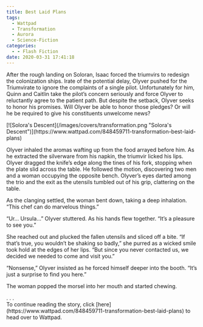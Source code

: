 ```yaml
---
title: Best Laid Plans
tags:
  - Wattpad
  - Transformation
  - Aurora
  - Science-Fiction
categories:
  - - Flash Fiction
date: 2020-03-31 17:41:18
---
```


After the rough landing on Soloran, Isaac forced the triumvirs to redesign the colonization ships. Irate of the potential delay, Olyver pushed for the Triumvirate to ignore the complaints of a single pilot. Unfortunately for him, Quinn and Caitlin take the pilot’s concern seriously and force Olyver to reluctantly agree to the patient path. But despite the setback, Olyver seeks to honor his promises.<!-- more --> Will Olyver be able to honor those pledges? Or will he be required to give his constituents unwelcome news?

<div class="center">[![Solora's Descent](/images/covers/transformation.png "Solora's Descent")](https://www.wattpad.com/848459711-transformation-best-laid-plans)</div>

Olyver inhaled the aromas wafting up from the food arrayed before him. As he extracted the silverware from his napkin, the triumvir licked his lips. Olyver dragged the knife’s edge along the tines of his fork, stopping when the plate slid across the table. He followed the motion, discovering two men and a woman occupying the opposite bench. Olyver’s eyes darted among the trio and the exit as the utensils tumbled out of his grip, clattering on the table.

As the clanging settled, the woman bent down, taking a deep inhalation. “This chef can do marvelous things.”

“Ur… Ursula…” Olyver stuttered. As his hands flew together. “It’s a pleasure to see you.”

She reached out and plucked the fallen utensils and sliced off a bite. “If that’s true, you wouldn’t be shaking so badly,” she purred as a wicked smile took hold at the edges of her lips. “But since you never contacted us, we decided we needed to come and visit you.”

“Nonsense,” Olyver insisted as he forced himself deeper into the booth. “It’s just a surprise to find you here.”

The woman popped the morsel into her mouth and started chewing.

<div class="center story-ellipses">
.
.
.
</div><div class="center">To continue reading the story, click [here](https://www.wattpad.com/848459711-transformation-best-laid-plans) to head over to Wattpad.</div>